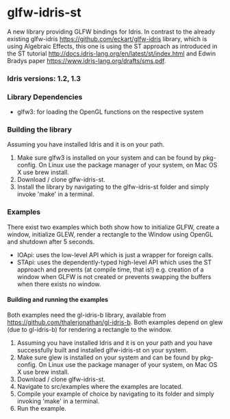 # glfw-idris-st
A new library providing GLFW bindings for Idris. In contrast to the already existing glfw-idris https://github.com/eckart/glfw-idris library,
which is using Algebraic Effects, this one is using the ST approach as introduced in the ST tutorial http://docs.idris-lang.org/en/latest/st/index.html and Edwin Bradys paper https://www.idris-lang.org/drafts/sms.pdf.

### Idris versions: 1.2, 1.3

### Library Dependencies
- glfw3: for loading the OpenGL functions on the respective system

### Building the library
Assuming you have installed Idris and it is on your path.

1. Make sure glfw3 is installed on your system and can be found by pkg-config. On Linux use the package manager of your system, on Mac OS X use brew install.
2. Download / clone glfw-idris-st.
3. Install the library by navigating to the glfw-idris-st folder and simply invoke 'make' in a terminal.

### Examples
There exist two examples which both show how to initialize GLFW, create a window, initialize GLEW, render a rectangle to the Window using OpenGL and shutdown after 5 seconds.

- IOApi: uses the low-level API which is just a wrapper for foreign calls.
- STApi: uses the dependently-typed high-level API which uses the ST approach and prevents (at compile time, that is!) e.g. creation of a window when GLFW is not created or prevents swapping the buffers when there exists no window.

#### Building and running the examples
Both examples need the gl-idris-b library, available from https://github.com/thalerjonathan/gl-idris-b.
Both examples depend on glew (due to gl-idris-b) for rendering a rectangle to the window. 

1. Assuming you have installed Idris and it is on your path and you have successfully built and installed glfw-idris-st on your system.
2. Make sure glew is installed on your system and can be found by pkg-config. On Linux use the package manager of your system, on Mac OS X use brew install.
3. Download / clone glfw-idris-st.
4. Navigate to src/examples where the examples are located.
5. Compile your example of choice by navigating to its folder and simply invoking 'make' in a terminal.
6. Run the example.
